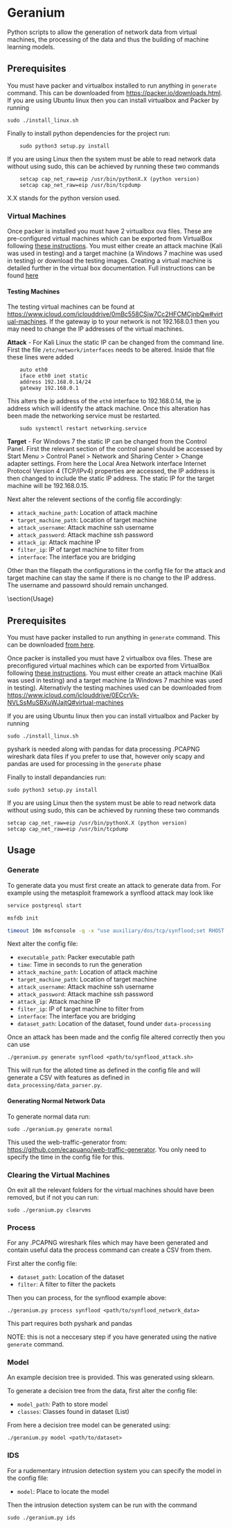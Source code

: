 # Geranium
Python scripts to allow the generation of network data from virtual machines, the processing of the data and thus the building of machine learning models.

## Prerequisites
You must have packer and virtualbox installed to run anything in ```generate``` command. This can be downloaded from https://packer.io/downloads.html. If you are using Ubuntu linux then you can install virtualbox and Packer by running
```
sudo ./install_linux.sh
```

Finally to install python dependencies for the project run:

```
    sudo python3 setup.py install
```

If you are using Linux then the system must be able to read network data without using sudo, this can be achieved by running these two commands
```
    setcap cap_net_raw=eip /usr/bin/pythonX.X (python version)
    setcap cap_net_raw=eip /usr/bin/tcpdump
```
X.X stands for the python version used.

### Virtual Machines
Once packer is installed you must have 2 virtualbox ova files. These are pre-configured virtual machines which can be exported from VirtualBox following [these instructions](https://docs.oracle.com/cd/E26217_01/E26796/html/qs-import-vm.html). You must either create an attack machine (Kali was used in testing) and a target machine (a Windows 7 machine was used in testing) or download the testing images. Creating a virtual machine is detailed further in the virtual box documentation. Full instructions can be found [here](https://docs.oracle.com/cd/E26217_01/E26796/html/qs-create-vm.html)

#### Testing Machines

The testing virtual machines can be found at https://www.icloud.com/iclouddrive/0mBc558CSjw7Cc2HFCMCjnbQw#virtual-machines. If the gateway ip to your network is not 192.168.0.1 then you may need to change the IP addresses of the virtual machines.

__Attack__ - For Kali Linux the static IP can be changed from the command line. First the file ```/etc/network/interfaces``` needs to be altered. Inside that file these lines were added
```
    auto eth0
    iface eth0 inet static
    address 192.168.0.14/24
    gateway 192.168.0.1
```
This alters the ip address of the ```eth0``` interface to 192.168.0.14, the ip address which will identify the attack machine. Once this alteration has been made the networking service must be restarted.
```
    sudo systemctl restart networking.service
```

__Target__ - For Windows 7 the static IP can be changed from the Control Panel. First the relevant section of the control panel should be accessed by Start Menu > Control Panel > Network and Sharing Center > Change adapter settings. From here the Local Area Network interface  Internet Protocol Version 4 (TCP/IPv4) properties are accessed, the IP address is then changed to include the static IP address. The static IP for the target machine will be 192.168.0.15.

Next alter the relevent sections of the config file accordingly:
- ```attack_machine_path```: Location of attack machine
- ```target_machine_path```: Location of target machine
- ```attack_username```: Attack machine ssh username
- ```attack_password```: Attack machine ssh password
- ```attack_ip```: Attack machine IP
- ```filter_ip```: IP of target machine to filter from
- ```interface```: The interface you are bridging

Other than the filepath the configurations in the config file for the attack and target machine can stay the same if there is no change to the IP address. The username and passowrd should remain unchanged.

\section{Usage}

## Prerequisites
You must have packer installed to run anything in ```generate``` command. This can be downloaded [from here](https://packer.io/downloads.html).

Once packer is installed you must have 2 virtualbox ova files. These are preconfigured virtual machines which can be exported from VirtualBox following [these instructions](https://docs.oracle.com/cd/E26217_01/E26796/html/qs-import-vm.html). You must either create an attack machine (Kali was used in testing) and a target machine (a Windows 7 machine was used in testing). Alternativly the testing machines used can be downloaded from https://www.icloud.com/iclouddrive/0ECcrVk-NVLSsMuSBXuWJajtQ#virtual-machines

If you are using Ubuntu linux then you can install virtualbox and Packer by running
```
sudo ./install_linux.sh
```

pyshark is needed along with pandas for data processing .PCAPNG wireshark data files if you prefer to use that, however only scapy and pandas are used for processing in the ```generate``` phase 

Finally to install depandancies run:

```
sudo python3 setup.py install
```

If you are using Linux then the system must be able to read network data without using sudo, this can be achieved by running these two commands
```
setcap cap_net_raw=eip /usr/bin/pythonX.X (python version)
setcap cap_net_raw=eip /usr/bin/tcpdump
```

## Usage

### Generate
To generate data you must first create an attack to generate data from. For example using the metasploit framework a synflood attack may look like

```bash
service postgresql start

msfdb init

timeout 10m msfconsole -q -x "use auxiliary/dos/tcp/synflood;set RHOST <IP>; exploit;"
```
Next alter the config file:
- ```executable_path```: Packer executable path
- ```time```: Time in seconds to run the generation
- ```attack_machine_path```: Location of attack machine
- ```target_machine_path```: Location of target machine
- ```attack_username```: Attack machine ssh username
- ```attack_password```: Attack machine ssh password
- ```attack_ip```: Attack machine IP
- ```filter_ip```: IP of target machine to filter from
- ```interface```: The interface you are bridging
- ```dataset_path```: Location of the dataset, found under ```data-processing```

Once an attack has been made and the config file altered correctly then you can use

```
./geranium.py generate synflood <path/to/synflood_attack.sh>
```
This will run for the alloted time as defined in the config file and will generate a CSV with features as defined in ``` data_processing/data_parser.py```.

#### Generating Normal Network Data

To generate normal data run:

```
sudo ./geranium.py generate normal
```

This used the web-traffic-generator from: https://github.com/ecapuano/web-traffic-generator. You only need to specify the time in the config file for this.
### Clearing the Virtual Machines
On exit all the relevant folders for the virtual machines should have been removed, but if not you can run:

```
sudo ./geranium.py clearvms
```

### Process

For any .PCAPNG wireshark files which may have been generated and contain useful data the process command can create a CSV from them.

First alter the config file:
- ```dataset_path```: Location of the dataset
- ```filter```: A filter to filter the packets

Then you can process, for the synflood example above:

```
./geranium.py process synflood <path/to/synflood_network_data>
```

This part requires both pyshark and pandas

NOTE: this is not a neccesary step if you have generated using the native ```generate``` command.

### Model

An example decision tree is provided. This was generated using sklearn.

To generate a decision tree from the data, first alter the config file:

- ```model_path```: Path to store model
- ```classes```: Classes found in dataset (List)

From here a decision tree model can be generated using:

```
./geranium.py model <path/to/dataset>
```

### IDS

For a rudementary intrusion detection system you can specify the model in the config file:

- ```model```: Place to locate the model

Then the intrusion detection system can be run with the command

```
sudo ./geranium.py ids
```